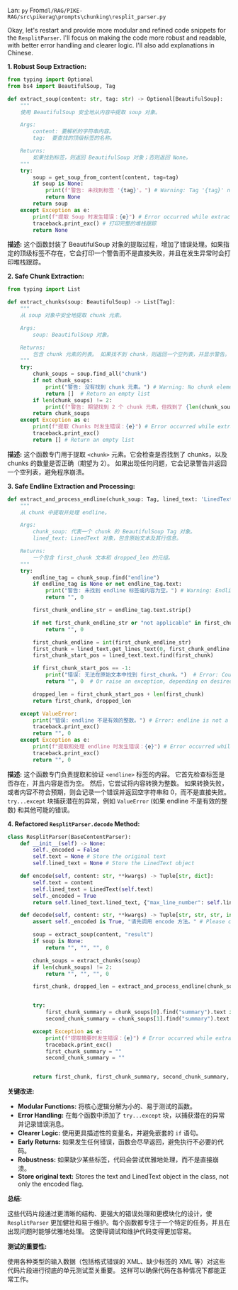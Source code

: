 Lan: `py` From`dl/RAG/PIKE-RAG/src\pikerag\prompts\chunking\resplit_parser.py`

Okay, let's restart and provide more modular and refined code snippets for the `ResplitParser`.  I'll focus on making the code more robust and readable, with better error handling and clearer logic.  I'll also add explanations in Chinese.

**1. Robust Soup Extraction:**

```python
from typing import Optional
from bs4 import BeautifulSoup, Tag

def extract_soup(content: str, tag: str) -> Optional[BeautifulSoup]:
    """
    使用 BeautifulSoup 安全地从内容中提取 soup 对象。

    Args:
        content: 要解析的字符串内容。
        tag:  要查找的顶级标签的名称。

    Returns:
        如果找到标签，则返回 BeautifulSoup 对象；否则返回 None。
    """
    try:
        soup = get_soup_from_content(content, tag=tag)
        if soup is None:
            print(f"警告: 未找到标签 '{tag}'。") # Warning: Tag '{tag}' not found.
            return None
        return soup
    except Exception as e:
        print(f"提取 Soup 时发生错误：{e}") # Error occurred while extracting Soup: {e}
        traceback.print_exc() # 打印完整的堆栈跟踪
        return None
```

**描述:**  这个函数封装了 BeautifulSoup 对象的提取过程，增加了错误处理。如果指定的顶级标签不存在，它会打印一个警告而不是直接失败，并且在发生异常时会打印堆栈跟踪。

**2. Safe Chunk Extraction:**

```python
from typing import List

def extract_chunks(soup: BeautifulSoup) -> List[Tag]:
    """
    从 soup 对象中安全地提取 chunk 元素。

    Args:
        soup: BeautifulSoup 对象。

    Returns:
        包含 chunk 元素的列表。 如果找不到 chunk，则返回一个空列表，并显示警告。
    """
    try:
        chunk_soups = soup.find_all("chunk")
        if not chunk_soups:
            print("警告: 没有找到 chunk 元素。") # Warning: No chunk elements found.
            return []  # Return an empty list
        if len(chunk_soups) != 2:
            print(f"警告: 期望找到 2 个 chunk 元素，但找到了 {len(chunk_soups)} 个。") # Warning: Expected 2 chunk elements, but found {len(chunk_soups)}.
        return chunk_soups
    except Exception as e:
        print(f"提取 Chunks 时发生错误：{e}") # Error occurred while extracting Chunks: {e}
        traceback.print_exc()
        return [] # Return an empty list

```

**描述:**  这个函数专门用于提取 `<chunk>` 元素。它会检查是否找到了 chunks，以及 chunks 的数量是否正确（期望为 2）。 如果出现任何问题，它会记录警告并返回一个空列表，避免程序崩溃。

**3.  Safe Endline Extraction and Processing:**

```python
def extract_and_process_endline(chunk_soup: Tag, lined_text: 'LinedText') -> Tuple[str, int]:
    """
    从 chunk 中提取并处理 endline。

    Args:
        chunk_soup: 代表一个 chunk 的 BeautifulSoup Tag 对象。
        lined_text: LinedText 对象，包含原始文本及其行信息。

    Returns:
        一个包含 first_chunk 文本和 dropped_len 的元组。
    """
    try:
        endline_tag = chunk_soup.find("endline")
        if endline_tag is None or not endline_tag.text:
            print("警告: 未找到 endline 标签或内容为空。") # Warning: Endline tag not found or content is empty.
            return "", 0

        first_chunk_endline_str = endline_tag.text.strip()

        if not first_chunk_endline_str or "not applicable" in first_chunk_endline_str.lower() or "not included" in first_chunk_endline_str.lower():
            return "", 0

        first_chunk_endline = int(first_chunk_endline_str)
        first_chunk = lined_text.get_lines_text(0, first_chunk_endline + 1)
        first_chunk_start_pos = lined_text.text.find(first_chunk)

        if first_chunk_start_pos == -1:
            print("错误: 无法在原始文本中找到 first_chunk。")  # Error: Could not find first_chunk in original text.
            return "", 0  # Or raise an exception, depending on desired behavior

        dropped_len = first_chunk_start_pos + len(first_chunk)
        return first_chunk, dropped_len

    except ValueError:
        print("错误: endline 不是有效的整数。") # Error: endline is not a valid integer.
        traceback.print_exc()
        return "", 0
    except Exception as e:
        print(f"提取和处理 endline 时发生错误：{e}") # Error occurred while extracting and processing endline: {e}
        traceback.print_exc()
        return "", 0
```

**描述:** 这个函数专门负责提取和验证 `<endline>` 标签的内容。  它首先检查标签是否存在，并且内容是否为空。 然后，它尝试将内容转换为整数。  如果转换失败，或者内容不符合预期，则会记录一个错误并返回空字符串和 0，而不是直接失败。 `try...except` 块捕获潜在的异常，例如 `ValueError` (如果 endline 不是有效的整数) 和其他可能的错误。

**4. Refactored `ResplitParser.decode` Method:**

```python
class ResplitParser(BaseContentParser):
    def __init__(self) -> None:
        self._encoded = False
        self.text = None # Store the original text
        self.lined_text = None # Store the LinedText object

    def encode(self, content: str, **kwargs) -> Tuple[str, dict]:
        self.text = content
        self.lined_text = LinedText(self.text)
        self._encoded = True
        return self.lined_text.lined_text, {"max_line_number": self.lined_text.max_line_number}

    def decode(self, content: str, **kwargs) -> Tuple[str, str, str, int]:
        assert self._encoded is True, "请先调用 encode 方法。" # Please call the encode method first.

        soup = extract_soup(content, "result")
        if soup is None:
            return "", "", "", 0

        chunk_soups = extract_chunks(soup)
        if len(chunk_soups) != 2:
            return "", "", "", 0

        first_chunk, dropped_len = extract_and_process_endline(chunk_soups[0], self.lined_text)


        try:
            first_chunk_summary = chunk_soups[0].find("summary").text if chunk_soups[0].find("summary") else ""
            second_chunk_summary = chunk_soups[1].find("summary").text if chunk_soups[1].find("summary") else ""

        except Exception as e:
            print(f"提取摘要时发生错误：{e}") # Error occurred while extracting summary: {e}
            traceback.print_exc()
            first_chunk_summary = ""
            second_chunk_summary = ""


        return first_chunk, first_chunk_summary, second_chunk_summary, dropped_len
```

**关键改进:**

*   **Modular Functions:**  将核心逻辑分解为小的、易于测试的函数。
*   **Error Handling:**  在每个函数中添加了 `try...except` 块，以捕获潜在的异常并记录错误消息。
*   **Clearer Logic:**  使用更具描述性的变量名，并避免嵌套的 `if` 语句。
*   **Early Returns:**  如果发生任何错误，函数会尽早返回，避免执行不必要的代码。
*   **Robustness:**  如果缺少某些标签，代码会尝试优雅地处理，而不是直接崩溃。
*   **Store original text:** Stores the text and LinedText object in the class, not only the encoded flag.

**总结:**

这些代码片段通过更清晰的结构、更强大的错误处理和更模块化的设计，使 `ResplitParser` 更加健壮和易于维护。每个函数都专注于一个特定的任务，并且在出现问题时能够优雅地处理。 这使得调试和维护代码变得更加容易。

**测试的重要性:**

使用各种类型的输入数据（包括格式错误的 XML、缺少标签的 XML 等）对这些代码片段进行彻底的单元测试至关重要。 这样可以确保代码在各种情况下都能正常工作。
